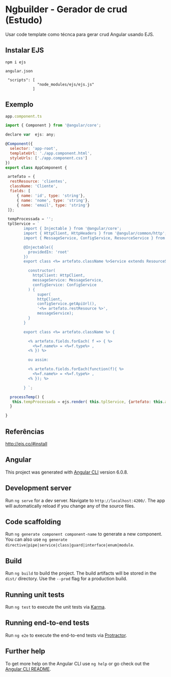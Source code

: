 # Ngbuilder - Gerador de crud (Estudo)

Usar code template como técnca para gerar crud Angular usando EJS.

## Instalar EJS

```
npm i ejs
```

```
angular.json

 "scripts": [
              "node_modules/ejs/ejs.js"
            ]
```

## Exemplo

```javascript
app.component.ts

import { Component } from '@angular/core';

declare var  ejs: any;

@Component({
  selector: 'app-root',
  templateUrl: './app.component.html',
  styleUrls: ['./app.component.css']
})
export class AppComponent {

 artefato = {
  restResource: 'clientes',
  className: 'Cliente',
  fields: [
     { name: 'id', type: 'string'},
     { name: 'nome', type: 'string'},
     { name: 'email', type: 'string'}
 ]};

 tempProcessada = '';
 tplService = `
        import { Injectable } from '@angular/core';
        import { HttpClient, HttpHeaders } from '@angular/common/http';
        import { MessageService, ConfigService, ResourceService } from '../../infra/security';

        @Injectable({
          providedIn: 'root'
        })
        export class <%= artefato.className %>Service extends ResourceService<Cliente> {

          constructor(
            httpClient: HttpClient,
            messageService: MessageService,
            configService: ConfigService
          ) {
              super(
              httpClient,
              configService.getApiUrl(),
              '<%= artefato.restResource %>',
              messageService);
          }
        }

        export class <%= artefato.className %> {

          <% artefato.fields.forEach( f => { %>
            <%=f.name%> = <%=f.type%> ,
          <% }) %>

          ou assim:  

          <% artefato.fields.forEach(function(f){ %>
            <%=f.name%> = <%=f.type%> ,
          <% }); %>

        } `;

  processTemp() {
   this.tempProcessada = ejs.render( this.tplService, {artefato: this.artefato});
  }

}


```

## Referências

http://ejs.co/#install

## Angular

This project was generated with [Angular CLI](https://github.com/angular/angular-cli) version 6.0.8.

## Development server

Run `ng serve` for a dev server. Navigate to `http://localhost:4200/`. The app will automatically reload if you change any of the source files.

## Code scaffolding

Run `ng generate component component-name` to generate a new component. You can also use `ng generate directive|pipe|service|class|guard|interface|enum|module`.

## Build

Run `ng build` to build the project. The build artifacts will be stored in the `dist/` directory. Use the `--prod` flag for a production build.

## Running unit tests

Run `ng test` to execute the unit tests via [Karma](https://karma-runner.github.io).

## Running end-to-end tests

Run `ng e2e` to execute the end-to-end tests via [Protractor](http://www.protractortest.org/).

## Further help

To get more help on the Angular CLI use `ng help` or go check out the [Angular CLI README](https://github.com/angular/angular-cli/blob/master/README.md).
